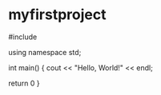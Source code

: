 # myfirstproject
#include <iostream>
  
  using namespace std;
  
  int main()
  {
  cout << "Hello, World!" << endl;
  
  return 0
  }
  
